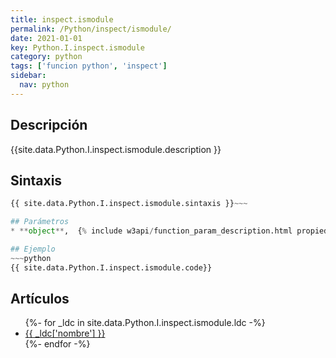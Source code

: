 ```yaml
---
title: inspect.ismodule
permalink: /Python/inspect/ismodule/
date: 2021-01-01
key: Python.I.inspect.ismodule
category: python
tags: ['funcion python', 'inspect']
sidebar: 
  nav: python
---
```


## Descripción
{{site.data.Python.I.inspect.ismodule.description }}

## Sintaxis
~~~python
{{ site.data.Python.I.inspect.ismodule.sintaxis }}~~~

## Parámetros
* **object**,  {% include w3api/function_param_description.html propiedad=site.data.Python.I.inspect.ismodule valor="object" %}

## Ejemplo
~~~python
{{ site.data.Python.I.inspect.ismodule.code}}
~~~

## Artículos
<ul>
{%- for _ldc in site.data.Python.I.inspect.ismodule.ldc -%}
   <li>
       <a href="{{_ldc['url'] }}">{{ _ldc['nombre'] }}</a>
   </li>
{%- endfor -%}
</ul>
